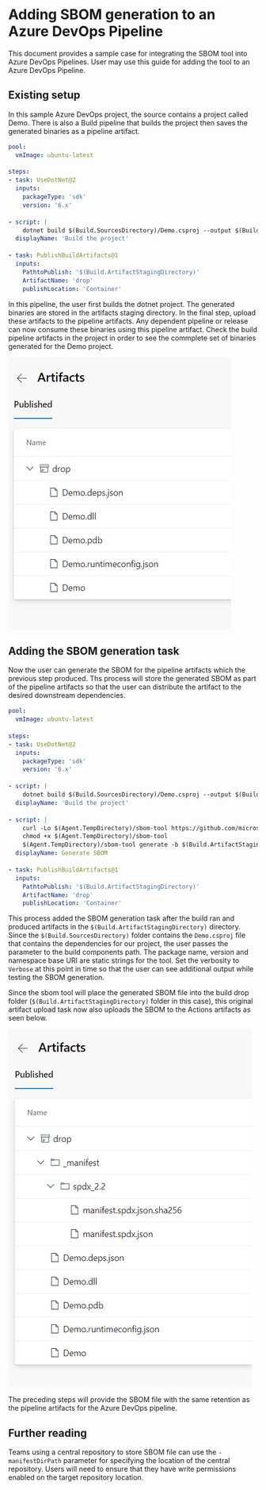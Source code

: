 # Adding SBOM generation to an Azure DevOps Pipeline

This document provides a sample case for integrating the SBOM tool into Azure DevOps Pipelines.  User may use this guide for adding the tool to an Azure DevOps Pipeline.

## Existing setup

In this sample Azure DevOps project, the source contains a project called Demo.  There is also a Build pipeline that builds the project then saves the generated binaries as a pipeline artifact.

```yaml
pool:
  vmImage: ubuntu-latest

steps:
- task: UseDotNet@2
  inputs:
    packageType: 'sdk'
    version: '6.x'

- script: |
    dotnet build $(Build.SourcesDirectory)/Demo.csproj --output $(Build.ArtifactStagingDirectory)
  displayName: 'Build the project'

- task: PublishBuildArtifacts@1
  inputs:
    PathtoPublish: '$(Build.ArtifactStagingDirectory)'
    ArtifactName: 'drop'
    publishLocation: 'Container'
```

In this pipeline, the user first builds the dotnet project.  The generated binaries are stored in the artifacts staging directory. In the final step, upload these artifacts to the pipeline artifacts. Any dependent pipeline or release can now consume these binaries using this pipeline artifact.  Check the build pipeline artifacts in the project in order to see the commplete set of binaries generated for the Demo project.

![ado-artifact-without-sbom](./images/ado-artifacts-without-sbom.png)

## Adding the SBOM generation task

Now the user can generate the SBOM for the pipeline artifacts which the previous step produced. Ths process will store the generated SBOM as part of the pipeline artifacts so that the user can distribute the artifact to the desired downstream dependencies. 

```yaml
pool:
  vmImage: ubuntu-latest

steps:
- task: UseDotNet@2
  inputs:
    packageType: 'sdk'
    version: '6.x'

- script: |
    dotnet build $(Build.SourcesDirectory)/Demo.csproj --output $(Build.ArtifactStagingDirectory)
  displayName: 'Build the project'

- script: |
    curl -Lo $(Agent.TempDirectory)/sbom-tool https://github.com/microsoft/sbom-tool/releases/latest/download/sbom-tool-linux-x64
    chmod +x $(Agent.TempDirectory)/sbom-tool
    $(Agent.TempDirectory)/sbom-tool generate -b $(Build.ArtifactStagingDirectory) -bc $(Build.SourcesDirectory) -pn Test -pv 1.0.0 -ps MyCompany -nsb https://sbom.mycompany.com -V Verbose
  displayName: Generate SBOM

- task: PublishBuildArtifacts@1
  inputs:
    PathtoPublish: '$(Build.ArtifactStagingDirectory)'
    ArtifactName: 'drop'
    publishLocation: 'Container'
```

This process added the SBOM generation task after the build ran and produced artifacts in the `$(Build.ArtifactStagingDirectory)` directory.  Since the `$(Build.SourcesDirectory)` folder contains the `Demo.csproj` file that contains the dependencies for our project, the user passes the parameter to the build components path. The package name, version and namespace base URI are static strings for the tool. Set the verbosity to `Verbose` at this point in time so that the user can see additional output while testing the SBOM generation.

Since the sbom tool will place the generated SBOM file into the build drop folder (`$(Build.ArtifactStagingDirectory)` folder in this case), this original artifact upload task now also uploads the SBOM to the Actions artifacts as seen below.

![ado-artifact-with-sbom](./images/ado-artifacts-with-sbom.png)

The preceding steps will provide the SBOM file with the same retention as the pipeline artifacts for the Azure DevOps pipeline.

## Further reading

Teams using a central repository to store SBOM file can use the `-manifestDirPath` parameter for specifying the location of the central repository.  Users will need to ensure that they have write permissions enabled on the target repository location.

